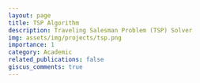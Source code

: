 ```yaml
---
layout: page
title: TSP Algorithm
description: Traveling Salesman Problem (TSP) Solver
img: assets/img/projects/tsp.png
importance: 1
category: Academic
related_publications: false
giscus_comments: true
---
```


